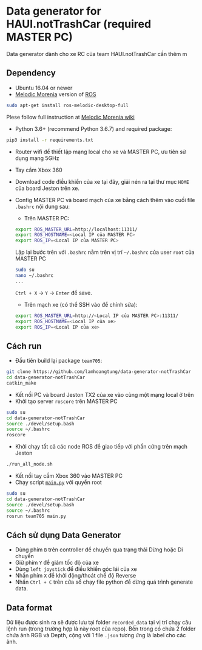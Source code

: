 # Data generator for HAUI.notTrashCar (required MASTER PC)
Data generator dành cho xe RC của team HAUI.notTrashCar cần thêm m

## Dependency

- Ubuntu 16.04 or newer
- [Melodic Morenia](http://wiki.ros.org/melodic) version of [ROS](https://ros.org)
```bash
sudo apt-get install ros-melodic-desktop-full
```
Plese follow full instruction at [Melodic Morenia wiki](http://wiki.ros.org/melodic)

- Python 3.6+ (recommend Python 3.6.7) and required package:
```bash
pip3 install -r requirements.txt
```

- Router wifi để thiết lập mạng local cho xe và MASTER PC, ưu tiên sử dụng mạng 5GHz

- Tay cầm Xbox 360

- Download code điều khiển của xe tại đây, giải nén ra tại thư mục `HOME` của board Jeston trên xe.

- Config MASTER PC và board mạch của xe bằng cách thêm vào cuối file `.bashrc` nội dung sau:
    - Trên MASTER PC:
    ```bash
    export ROS_MASTER_URL=http://localhost:11311/
    export ROS_HOSTNAME=<Local IP của MASTER PC>
    export ROS_IP=<Local IP của MASTER PC>
    ```
    Lập lại bước trên với `.bashrc` nằm trên vị trí `~/.bashrc` của user `root` của MASTER PC
    ```bash
    sudo su
    nano ~/.bashrc
    ...
    ```
    `Ctrl + X` -> `Y` -> `Enter` để save.
    - Trên mạch xe (có thể SSH vào để chỉnh sửa):
    ```bash
    export ROS_MASTER_URL=http://<Local IP của MASTER PC>:11311/
    export ROS_HOSTNAME=<Local IP của xe>
    export ROS_IP=<Local IP của xe>
    ```
## Cách run

- Đầu tiên build lại package `team705`:
```bash
git clone https://github.com/lamhoangtung/data-generator-notTrashCar
cd data-generator-notTrashCar
catkin_make
```
- Kết nối PC và board Jeston TX2 của xe vào cùng một mạng local ở trên
- Khởi tạo server `roscore` trên MASTER PC
```bash
sudo su
cd data-generator-notTrashCar
source ./devel/setup.bash
source ~/.bashrc
roscore
```
- Khởi chạy tất cả các node ROS để giao tiếp với phần cứng trên mạch Jeston
```bash
./run_all_node.sh
```
- Kết nối tay cầm Xbox 360 vào MASTER PC
- Chạy script [`main.py`](/src/team705/src/main.py) với quyền root

```bash
sudo su
cd data-generator-notTrashCar
source ./devel/setup.bash
source ~/.bashrc
rosrun team705 main.py
```
## Cách sử dụng Data Generator
- Dùng phím `B` trên controller để chuyển qua trạng thái Dừng hoặc Di chuyển
- Giữ phím `Y` để giảm tốc độ của xe
- Dùng `left joystick` để điều khiển góc lái của xe
- Nhấn phím `X` để khởi động/thoát chế độ Reverse
- Nhấn `Ctrl + C` trên cửa sổ chạy file python để dừng quá trình generate data.

## Data format
Dữ liệu được sinh ra sẽ được lưu tại folder `recorded_data` tại vị trí chạy câu lệnh run (trong trường hợp là này root của repo). Bên trong có chứa 2 folder chứa ảnh RGB và Depth, cộng với 1 file `.json` tương ứng là label cho các ảnh.
